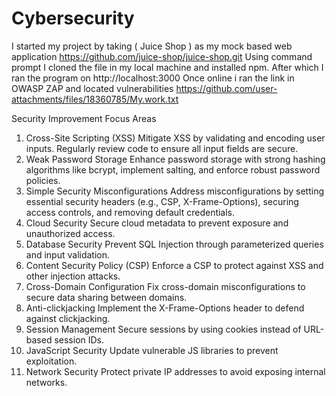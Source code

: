 # Cybersecurity
I started my project by taking ( Juice Shop ) as my mock based web application https://github.com/juice-shop/juice-shop.git
Using command prompt I cloned the file in my local machine and installed npm. After which I ran the program on http://localhost:3000
Once online i ran the link in OWASP ZAP and located vulnerabilities https://github.com/user-attachments/files/18360785/My.work.txt

Security Improvement Focus Areas
 1. Cross-Site Scripting (XSS)
Mitigate XSS by validating and encoding user inputs. Regularly review code to ensure all input fields are secure.
 2. Weak Password Storage
Enhance password storage with strong hashing algorithms like bcrypt, implement salting, and enforce robust password policies.
 3. Simple Security Misconfigurations
Address misconfigurations by setting essential security headers (e.g., CSP, X-Frame-Options), securing access controls, and removing default credentials.
 4. Cloud Security
Secure cloud metadata to prevent exposure and unauthorized access.
 5. Database Security
Prevent SQL Injection through parameterized queries and input validation.
 6. Content Security Policy (CSP)
Enforce a CSP to protect against XSS and other injection attacks.
 7. Cross-Domain Configuration
Fix cross-domain misconfigurations to secure data sharing between domains.
 8. Anti-clickjacking
Implement the X-Frame-Options header to defend against clickjacking.
 9. Session Management
Secure sessions by using cookies instead of URL-based session IDs.
 10. JavaScript Security
Update vulnerable JS libraries to prevent exploitation.
 11. Network Security
Protect private IP addresses to avoid exposing internal networks.

